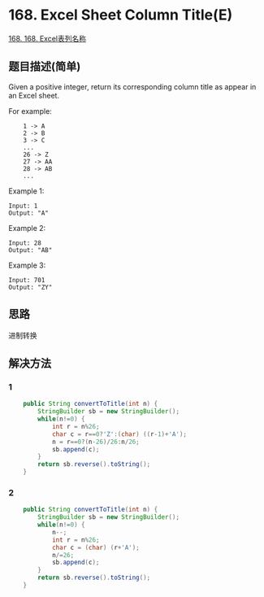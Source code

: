 # 168. Excel Sheet Column Title(E)
[168. 168. Excel表列名称](https://leetcode-cn.com/problems/excel-sheet-column-title/)

## 题目描述(简单)

Given a positive integer, return its corresponding column title as appear in an Excel sheet.

For example:
```
    1 -> A
    2 -> B
    3 -> C
    ...
    26 -> Z
    27 -> AA
    28 -> AB 
    ...
```
Example 1:
```
Input: 1
Output: "A"
```
Example 2:
```
Input: 28
Output: "AB"
```
Example 3:
```
Input: 701
Output: "ZY"
```


## 思路

进制转换

## 解决方法

### 1

```java
    public String convertToTitle(int n) {
        StringBuilder sb = new StringBuilder();
        while(n!=0) {
        	int r = n%26;
        	char c = r==0?'Z':(char) ((r-1)+'A');
        	n = r==0?(n-26)/26:n/26;
        	sb.append(c);
        }
        return sb.reverse().toString();
    }
```

### 2


```java
    public String convertToTitle(int n) {
    	StringBuilder sb = new StringBuilder();
    	while(n!=0) {
    		n--;
    		int r = n%26;
    		char c = (char) (r+'A');
    		n/=26;
    		sb.append(c);
    	}
    	return sb.reverse().toString();
    }
```


